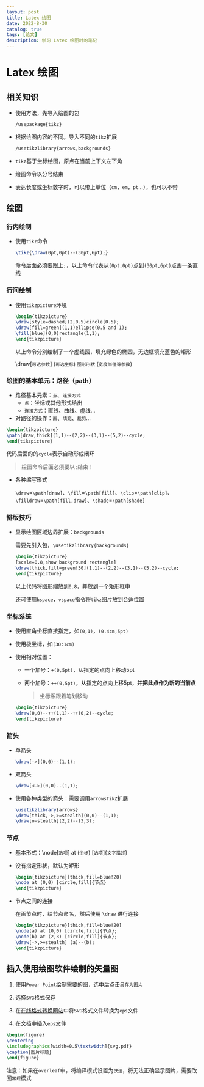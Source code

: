 ```yaml
---
layout: post
title: Latex 绘图
date: 2022-8-30
catalog: true
tags: [论文]
description: 学习 Latex 绘图时的笔记
---
```


# Latex 绘图

## 相关知识

- 使用方法，先导入绘图的包

  ```latex
  /usepackage{tikz}
  ```

- 根据绘图内容的不同。导入不同的`tikz`扩展

  ```latex
  /usetikzlibrary{arrows,backgrounds}
  ```

- `tikz`基于坐标绘图，原点在当前上下文左下角

- 绘图命令以分号结束

- 表达长度或坐标数字时，可以带上单位（`cm`，`em`，`pt`...），也可以不带

## 绘图

### 行内绘制

- 使用`tikz`命令

  ```latex
  \tikz{\draw(0pt,0pt)--(30pt,6pt);}
  ```

  命令后面必须要跟上`;`，以上命令代表从`(0pt,0pt)`点到`(30pt,6pt)`点画一条直线

### 行间绘制

- 使用`tikzpicture`环境

  ```latex
  \begin{tikzpicture}
  \draw[style=dashed](2,0.5)circle(0.5);
  \draw[fill=green](1,1)ellipse(0.5 and 1);
  \fill[blue](0,0)rectangle(1,1);
  \end{tikzpicture}
  ```

  以上命令分别绘制了一个虚线圆，填充绿色的椭圆，无边框填充蓝色的矩形

  \draw[`可选参数`] (`可选坐标`) `图形形状` (`宽度半径等参数`)

### 绘图的基本单元：路径（path）

- 路径基本元素：`点`、`连接方式`
  - `点`：坐标或其他形式给出
  - `连接方式`：直线、曲线、虚线...
- 对路径的操作：`画`、`填充`、`裁剪`...

```latex
\begin{tikzpicture}
\path[draw,thick](1,1)--(2,2)--(3,1)--(5,2)--cycle;
\end{tikzpicture}
```

代码后面的的`cycle`表示自动形成闭环

> 绘图命令后面必须要以`;`结束！

- 各种缩写形式

  `\draw`=`\path[draw]`、`\fill`=`\path[fill]`、`\clip`=`\path[clip]`、`\filldraw`=`\path[fill,draw]`、`\shade`=`\path[shade]`

### 排版技巧

- 显示绘图区域边界扩展：`backgrounds`

  需要先引入包，`\usetikzlibrary{backgrounds}`

  ```latex
  \begin{tikzpicture}
  [scale=0.8,show background rectangle]
  \draw[thick,fill=green!30](1,1)--(2,2)--(3,1)--(5,2)--cycle;
  \end{tikzpicture}
  ```

  以上代码将图形缩放到`0.8`，并放到一个矩形框中

  还可使用`hspace`，`vspace`指令将`tikz`图片放到合适位置

### 坐标系统

- 使用直角坐标直接指定，如`(0,1)`，`(0.4cm,5pt)`

- 使用极坐标，如`(30:1cm)`

- 使用相对位置：

  - 一个加号：`+(0,5pt)`，从指定的点向上移动5pt

  - 两个加号：`++(0,5pt)`，从指定的点向上移5pt，**并把此点作为新的当前点**

    > 坐标系跟着笔划移动

  ```latex
  \begin{tikzpicture}
  \draw(0,0)--++(1,1)--++(0,2)--cycle;
  \end{tikzpicture}
  ```

### 箭头

- 单箭头

  ```latex
  \draw[->](0,0)--(1,1);
  ```

- 双箭头

  ```latex
  \draw[<->](0,0)--(1,1);
  ```

- 使用各种类型的箭头：需要调用`arrowsTikZ`扩展

  ```latex
  \usetikzlibrary{arrows}
  \draw[thick,->,>=stealth](0,0)--(1,1);
  \draw[o-stealth](2,2)--(3,3);
  ```

### 节点

- 基本形式：\node[`选项`] at (`坐标`) [`选项`]{`文字描述`}

- 没有指定形状，默认为矩形

  ```latex
  \begin{tikzpicture}[thick,fill=blue!20]
  \node at (0,0) [circle,fill]{节点}
  \end{tikzpicture}
  ```

- 节点之间的连接

  在画节点时，给节点命名，然后使用 `\draw` 进行连接

  ```latex
  \begin{tikzpicture}[thick,fill=blue!20]
  \node(a) at (0,0) [circle,fill]{节点};
  \node(b) at (2,3) [circle,fill]{节点};
  \draw[->,>=stealth] (a)--(b);
  \end{tikzpicture}
  ```


## 插入使用绘图软件绘制的矢量图

1. 使用`Power Point`绘制需要的图，选中后点击`另存为图片`

2. 选择`SVG`格式保存
3. 在[在线格式转换网站](https://www.aconvert.com/cn/pdf/)中将`SVG`格式文件转换为`eps`文件
4. 在文档中插入`eps`文件

```latex
\begin{figure}
\centering
\includegraphics[width=0.5\textwidth]{svg.pdf}
\caption{图片标题}
\end{figure}
```

注意：如果在`overleaf`中，将编译模式设置为`快速`，将无法正确显示图片，需要改回`常规`模式

